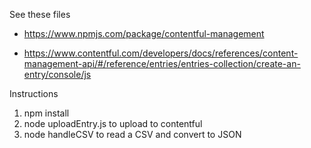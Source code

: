 See these files

- https://www.npmjs.com/package/contentful-management

- https://www.contentful.com/developers/docs/references/content-management-api/#/reference/entries/entries-collection/create-an-entry/console/js

Instructions

1. npm install
2. node uploadEntry.js to upload to contentful
3. node handleCSV to read a CSV and convert to JSON
